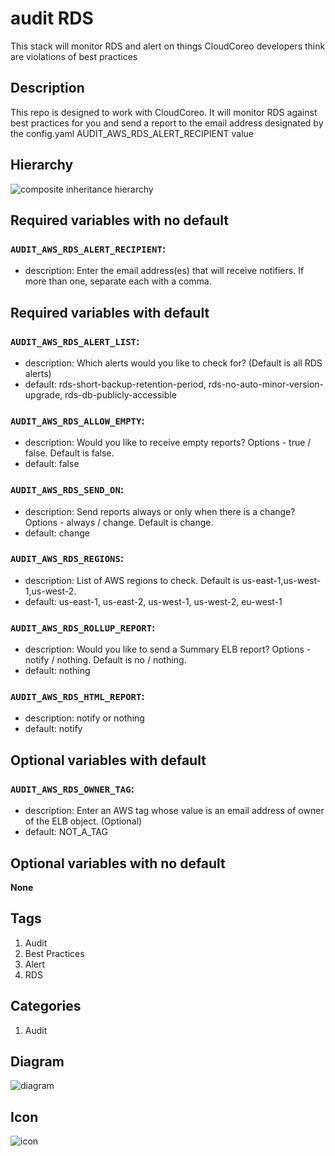 audit RDS
============================
This stack will monitor RDS and alert on things CloudCoreo developers think are violations of best practices


## Description
This repo is designed to work with CloudCoreo. It will monitor RDS against best practices for you and send a report to the email address designated by the config.yaml AUDIT&#95;AWS&#95;RDS&#95;ALERT&#95;RECIPIENT value


## Hierarchy
![composite inheritance hierarchy](https://raw.githubusercontent.com/CloudCoreo/audit-aws-rds/master/images/hierarchy.png "composite inheritance hierarchy")



## Required variables with no default

### `AUDIT_AWS_RDS_ALERT_RECIPIENT`:
  * description: Enter the email address(es) that will receive notifiers. If more than one, separate each with a comma.


## Required variables with default

### `AUDIT_AWS_RDS_ALERT_LIST`:
  * description: Which alerts would you like to check for? (Default is all RDS alerts)
  * default: rds-short-backup-retention-period, rds-no-auto-minor-version-upgrade, rds-db-publicly-accessible

### `AUDIT_AWS_RDS_ALLOW_EMPTY`:
  * description: Would you like to receive empty reports? Options - true / false. Default is false.
  * default: false

### `AUDIT_AWS_RDS_SEND_ON`:
  * description: Send reports always or only when there is a change? Options - always / change. Default is change.
  * default: change

### `AUDIT_AWS_RDS_REGIONS`:
  * description: List of AWS regions to check. Default is us-east-1,us-west-1,us-west-2.
  * default: us-east-1, us-east-2, us-west-1, us-west-2, eu-west-1

### `AUDIT_AWS_RDS_ROLLUP_REPORT`:
  * description: Would you like to send a Summary ELB report? Options - notify / nothing. Default is no / nothing.
  * default: nothing

### `AUDIT_AWS_RDS_HTML_REPORT`:
  * description: notify or nothing
  * default: notify


## Optional variables with default

### `AUDIT_AWS_RDS_OWNER_TAG`:
  * description: Enter an AWS tag whose value is an email address of owner of the ELB object. (Optional)
  * default: NOT_A_TAG


## Optional variables with no default

**None**

## Tags
1. Audit
1. Best Practices
1. Alert
1. RDS

## Categories
1. Audit



## Diagram
![diagram](https://raw.githubusercontent.com/CloudCoreo/audit-aws-rds/master/images/diagram.png "diagram")


## Icon
![icon](https://raw.githubusercontent.com/CloudCoreo/audit-aws-rds/master/images/icon.png "icon")

